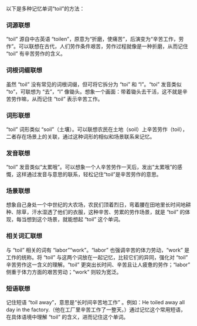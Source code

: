 以下是多种记忆单词“toil”的方法：

### 词源联想
“toil” 源自中古英语 “toilen”，原意为“折磨，使痛苦”，后演变为“辛苦工作，劳作”。可以联想在古代，人们劳作条件艰苦，劳作过程就像是一种折磨，从而记住 “toil” 有辛苦劳作的含义。

### 词根词缀联想
虽然 “toil” 没有常见的词根词缀，但可将它拆分为 “toi” 和 “l”。“toi” 发音类似 “to”，可联想为 “去”，“l” 像锄头。想象一个画面：带着锄头去干活，这不就是辛苦劳作嘛，从而记住 “toil” 表示辛苦工作。

### 词形联想
“toil” 词形类似 “soil”（土壤）。可以联想农民在土地（soil）上辛苦劳作（toil），二者存在场景上的关联，通过这种词形的相似和场景联系来记忆。

### 发音联想
“toil” 发音类似“太累哦”。可以想象一个人辛苦劳作一天后，发出“太累哦”的感慨，这样通过发音与意思的联系，轻松记住“toil”是辛苦劳作的意思。

### 场景联想
想象自己身处一个中世纪的大农场，农民们顶着烈日，弯着腰在田地里长时间地耕种、除草，汗水湿透了他们的衣服，这种辛苦、劳累的劳作场景，就是 “toil” 的体现，每当想到这个场景，就能想起 “toil” 这个单词。

### 相关词汇联想
与 “toil” 相关的词有 “labor”“work”。“labor” 也强调辛苦的体力劳动，“work” 是工作的统称。将 “toil” 与这两个词放在一起记忆，比较它们的异同，强化对 “toil” 辛苦劳作这一含义的理解。“toil” 更突出长时间、辛苦且让人疲惫的劳作；“labor” 侧重于体力方面的艰苦劳动；“work” 则较为宽泛。

### 短语联想
记住短语 “toil away”，意思是“长时间辛苦地工作” 。例如：He toiled away all day in the factory.（他在工厂里辛苦工作了一整天。）通过记忆这个常用短语，在具体语境中理解 “toil” 的含义，进而记住这个单词。 
